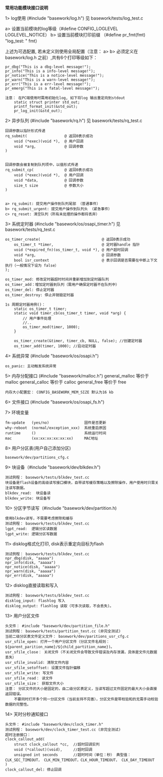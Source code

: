 **常用功能模块接口说明**

1> log使用 (#include "basework/log.h")
  见 basework/tests/log_test.c

  a> 设置当前模块的log等级（#define CONFIG_LOGLEVEL LOGLEVEL_NOTICE）
  b> 设置当前模块打印前缀 （#define pr_fmt(fmt) "log_test: " fmt）
  
  上述为可选配置, 若未定义则使用全局配置（注意： a> b> 必须定义在 basework/log.h 之前）,共有6个打印等级如下：

    pr_dbg("This is a dbg-level message!");
    pr_info("This is a info-level message!");
    pr_notice("This is a notice-level message!");
    pr_warn("This is a warn-level message!");
    pr_err("This is a err-level message!");
    pr_emerg("This is a fatal-level message!");

    注意： 在PC端使用时需用初始化log, 如下将log 输出重定向到stdout
        static struct printer std_out;
        printf_format_init(&std_out);
        pr_log_init(&std_out);


2> 异步队列 (#include "basework/rq.h") 
    见 basework/tests/rq_test.c

    回调参数以指针形式传递
    rq_submit(                 @ 返回0表示成功
        void (*exec)(void *),  @ 用户回调
        void *arg,             @ 回调参数
    )


    回调参数会被复制到队列项中，以值形式传递
    rq_submit_cp(              @ 返回0表示成功
        void (*exec)(void *),  @ 用户回调
        void *data,            @ 回调参数
        size_t size            @ 参数大小
    )
    

    a> rq_submit: 提交用户操作到队列尾部 （普通事件）
    b> rq_submit_urgent: 提交用户操作到队列头 （紧急事件）
    c> rq_reset: 清空队列（所有未处理的操作都将丢弃）


3> 系统定时器 (#include "basework/os/osapi_timer.h") 
    见basework/tests/rq_test.c

    os_timer_create(                            @ 返回0表示成功
        os_timer_t *timer,                      @ 定时器handle 指针
        void (*expired_fn)(os_timer_t, void *), @ 用户超时回调
        void *arg,                              @ 回调参数
        bool isr_context                        @ 表示回调是否需要在中断上下文执行（一般情况下设为 false）
    );

    os_timer_mod: 修改定时器超时时间并重新增加到定时器队列
    os_timer_add：增加定时器到队列（需用户确保定时器不在队列中）
    os_timer_del: 停止定时器
    os_timer_destroy: 停止并销毁定时器

    1s 周期定时器用例()：
        static os_timer_t timer;
        static void timer_cb(os_timer_t timer, void *arg) {
            // 用户事件处理
            //..
            os_timer_mod(timer, 1000);
        }

        os_timer_create(&timer, timer_cb, NULL, false); //创建定时器
        os_timer_add(timer, 1000); //启动定时器



4> 系统异常 (#include "basework/os/osapi.h")

    os_panic: 主动触发系统异常


5> 内存分配接口 (#include "basework/malloc.h")
    general_malloc 等价于 malloc
    general_calloc 等价于 calloc
    general_free   等价于 free

    内存大小配置宏： CONFIG_BASEWORK_MEM_SIZE 默认为16 kb


6> 文件接口 (#include "basework/os/osapi_fs.h")

7> 环境变量

    fm-update   (yes/no)                固件是否更新   
    why-reboot  (normal/exception_xxx)  系统重启原因
    runtime     ()                      系统运行时间
    mac         (xx:xx:xx:xx:xx:xx)     MAC地址

8> 用户分区表(用户自己添加分区)

    basework/dev/partitions_cfg.c  

9> 块设备（#include "basework/dev/blkdev.h")

    测试例程： basework/tests/blkdev_test.cc
    块设备是flash设备的高级读写接口模块，自带读写缓存策略以及擦除操作，用户使用时只需关注读写数据。
    blkdev_read:  块设备读
    blkdev_write: 块设备写

10> 分区字节读写（#include "basework/dev/partition.h)

    使用blkdev读写，不需要考虑擦除和缓存
    测试例程： basework/tests/blkdev_test.cc
    lgpt_read:  逻辑分区读数据
    lgpt_write: 逻辑分区写数据

11> disklog格式化打印, disk表示重定向目标为flash

    测试例程： basework/tests/blkdev_test.cc
    npr_dbg(disk, "aaaaa")
    npr_info(disk, "aaaaa")
    npr_notice(disk, "aaaaa")
    npr_warn(disk, "aaaaa")
    npr_err(disk, "aaaaa")

12> disklog直接读取和写入

    测试例程： basework/tests/blkdev_test.cc
    disklog_input: flashlog 写入
    disklog_output: flashlog 读取（可多次读取，不会丢失)。 

13> 用户分区文件

    头文件： #include "basework/dev/partition_file.h"
    测试例程： basework/tests/partition_test.cc (非完全测试)
    当前二级分区表文件定义文件： basework/dev/paritions_usr_cfg.c
    usr_sfile_open: 打开一个用户分区文件（分区文件名规则： ${parent_parition_name}/${child_partition_name})。
    usr_sfile_close： 关闭文件（不关闭文件会导致文件错误及内存泄漏，具体是文件元数据丢失）
    usr_sfile_invalid: 清除文件内容
    usr_sfile_setoffset: 设置文件指针偏移
    usr_sfile_write: 写文件
    usr_sfile_read： 读文件
    usr_sfile_size： 获取文件大小
    注意： 分区文件的大小是固定的，由二级分区表定义，当读写超过文件固定的最大大小会直接返回错误。 
        不要同时打开多个同一分区文件（当前支持不完善），分区文件是带校验和的无需手动校验数据的完整性。


14> 天时分秒通知接口

    头文件： #include "basework/dev/clock_timer.h"
    测试例程： basework/dev/clock_timer_test.cc (非完全测试)
    超时注册接口：
    clock_callout_add(
        struct clock_callout *cc,  //超时回调实列
        void (*callout)(void),     //超时回调
        unsigned int seconds       //超时时间（单位：秒） 典型值：CLK_SEC_TIMEOUT， CLK_MIN_TIMEOUT，CLK_HOUR_TIMEOUT， CLK_DAY_TIMEOUT
    )
    clock_callout_del: 停止回调
    





  
